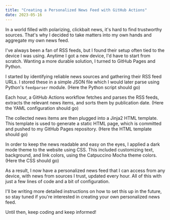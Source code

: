 ```yaml
---
title: "Creating a Personalized News Feed with GitHub Actions"
date: 2023-05-16
---
```


In a world filled with polarizing, clickbait news, it's hard to find trustworthy sources. That's why I decided to take matters into my own hands and aggregate my own news feed.

I've always been a fan of RSS feeds, but I found their setup often tied to the device I was using. Anytime I got a new device, I'd have to start from scratch. Wanting a more durable solution, I turned to GitHub Pages and Python.

I started by identifying reliable news sources and gathering their RSS feed URLs. I stored these in a simple JSON file which I would later parse using Python's `feedparser` module. (Here the Python script should go)

Each hour, a GitHub Actions workflow fetches and parses the RSS feeds, extracts the relevant news items, and sorts them by publication date. (Here the YAML configuration should go)

The collected news items are then plugged into a Jinja2 HTML template. This template is used to generate a static HTML page, which is committed and pushed to my GitHub Pages repository. (Here the HTML template should go)

In order to keep the news readable and easy on the eyes, I applied a dark mode theme to the website using CSS. This included customizing text, background, and link colors, using the Catpuccino Mocha theme colors. (Here the CSS should go)

As a result, I now have a personalized news feed that I can access from any device, with news from sources I trust, updated every hour. All of this with just a few lines of code and a bit of configuration.

I'll be writing more detailed instructions on how to set this up in the future, so stay tuned if you're interested in creating your own personalized news feed.

Until then, keep coding and keep informed!
